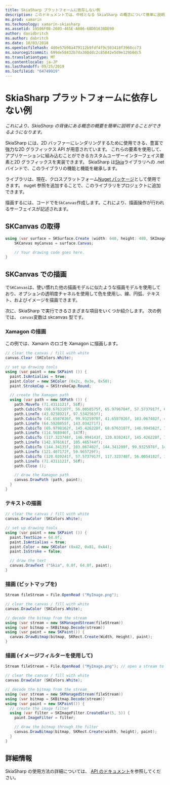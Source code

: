 ```yaml
---
title: SkiaSharp プラットフォームに依存しない例
description: このドキュメントでは、中核となる SkiaSharp の概念について簡単に説明します。 特に、SKCanvas での取得と描画について説明します。
ms.prod: xamarin
ms.techonology: xamarin-skiasharp
ms.assetid: 19506F08-2603-465E-A806-6BD01638DE90
author: davidbritch
ms.author: dabritch
ms.date: 10/03/2018
ms.openlocfilehash: 4d0e57b98a479112b9fdf4f9c503418f3966cc73
ms.sourcegitcommit: 699de58432b7da300ddc2c85842e5d9e129b0dc5
ms.translationtype: MT
ms.contentlocale: ja-JP
ms.lasthandoff: 09/25/2019
ms.locfileid: "64749919"
---
```

# <a name="skiasharp-platform-independent-examples"></a>SkiaSharp プラットフォームに依存しない例

_これにより、SkiaSharp の背後にある概念の概要を簡単に説明することができるようになります。_

SkiaSharp には、2D バッファーにレンダリングするために使用できる、豊富で強力な2D グラフィックス API が用意されています。  これらの要素を使用して、アプリケーションに組み込むことができるカスタムユーザーインターフェイス要素と2D グラフィックスを実装できます。 SkiaSharp は[Skia](https://skia.org)ライブラリへの .net バインドで、このライブラリの機能と機能を継承します。

ライブラリは、現在、クロスプラットフォーム[Nuget パッケージ](https://www.nuget.org/packages/SkiaSharp)として使用できます。 nuget 参照を追加することで、このライブラリをプロジェクトに追加できます。

描画するには、コードでを`SkCanvas`作成します。これにより、描画操作が行われるサーフェイスが記述されます。

## <a name="obtaining-an-skcanvas"></a>SKCanvas の取得

```csharp
using (var surface = SKSurface.Create (width: 640, height: 480, SKImageInfo.PlatformColorType, SKAlphaType.Premul)) {
    SKCanvas myCanvas = surface.Canvas;

    // Your drawing code goes here.
}
```

## <a name="drawing-on-skcanvas"></a>SKCanvas での描画

で`SKCanvas`は、使い慣れた他の描画モデルに似たような描画モデルを使用しており、オプションの透明度チャネルを使用して色を使用し、線、円弧、テキスト、およびイメージを描画できます。

次に、SkiaSharp で実行できるさまざまな項目をいくつか紹介します。  次の例では、 `canvas`変数は skcanvas 型です。

### <a name="drawing-xamagon"></a>Xamagon の描画

この例では、Xamarin のロゴを Xamagon に描画します。

```csharp
// clear the canvas / fill with white
canvas.Clear (SKColors.White);

// set up drawing tools
using (var paint = new SKPaint ()) {
  paint.IsAntialias = true;
  paint.Color = new SKColor (0x2c, 0x3e, 0x50);
  paint.StrokeCap = SKStrokeCap.Round;

  // create the Xamagon path
  using (var path = new SKPath ()) {
    path.MoveTo (71.4311121f, 56f);
    path.CubicTo (68.6763107f, 56.0058575f, 65.9796704f, 57.5737917f, 64.5928855f, 59.965729f);
    path.LineTo (43.0238921f, 97.5342563f);
    path.CubicTo (41.6587026f, 99.9325978f, 41.6587026f, 103.067402f, 43.0238921f, 105.465744f);
    path.LineTo (64.5928855f, 143.034271f);
    path.CubicTo (65.9798162f, 145.426228f, 68.6763107f, 146.994582f, 71.4311121f, 147f);
    path.LineTo (114.568946f, 147f);
    path.CubicTo (117.323748f, 146.994143f, 120.020241f, 145.426228f, 121.407172f, 143.034271f);
    path.LineTo (142.976161f, 105.465744f);
    path.CubicTo (144.34135f, 103.067402f, 144.341209f, 99.9325978f, 142.976161f, 97.5342563f);
    path.LineTo (121.407172f, 59.965729f);
    path.CubicTo (120.020241f, 57.5737917f, 117.323748f, 56.0054182f, 114.568946f, 56f);
    path.LineTo (71.4311121f, 56f);
    path.Close ();

    // draw the Xamagon path
    canvas.DrawPath (path, paint);
  }
}
```

### <a name="drawing-text"></a>テキストの描画

```csharp
// clear the canvas / fill with white
canvas.DrawColor (SKColors.White);

// set up drawing tools
using (var paint = new SKPaint ()) {
  paint.TextSize = 64.0f;
  paint.IsAntialias = true;
  paint.Color = new SKColor (0x42, 0x81, 0xA4);
  paint.IsStroke = false;

  // draw the text
  canvas.DrawText ("Skia", 0.0f, 64.0f, paint);
}
```

### <a name="drawing-bitmaps"></a>描画 (ビットマップを)

```csharp
Stream fileStream = File.OpenRead ("MyImage.png");

// clear the canvas / fill with white
canvas.DrawColor (SKColors.White);

// decode the bitmap from the stream
using (var stream = new SKManagedStream(fileStream))
using (var bitmap = SKBitmap.Decode(stream))
using (var paint = new SKPaint()) {
  canvas.DrawBitmap(bitmap, SKRect.Create(Width, Height), paint);
}
```

### <a name="drawing-with-image-filters"></a>描画 (イメージフィルターを使用して)

```csharp
Stream fileStream = File.OpenRead ("MyImage.png"); // open a stream to an image file

// clear the canvas / fill with white
canvas.DrawColor (SKColors.White);

// decode the bitmap from the stream
using (var stream = new SKManagedStream(fileStream))
using (var bitmap = SKBitmap.Decode(stream))
using (var paint = new SKPaint()) {
  // create the image filter
  using (var filter = SKImageFilter.CreateBlur(5, 5)) {
    paint.ImageFilter = filter;

    // draw the bitmap through the filter
    canvas.DrawBitmap(bitmap, SKRect.Create(width, height), paint);
  }
}
```

## <a name="more-information"></a>詳細情報

SkiaSharp の使用方法の詳細については、 [API のドキュメント](https://docs.microsoft.com/dotnet/api/skiasharp)を参照してください。
